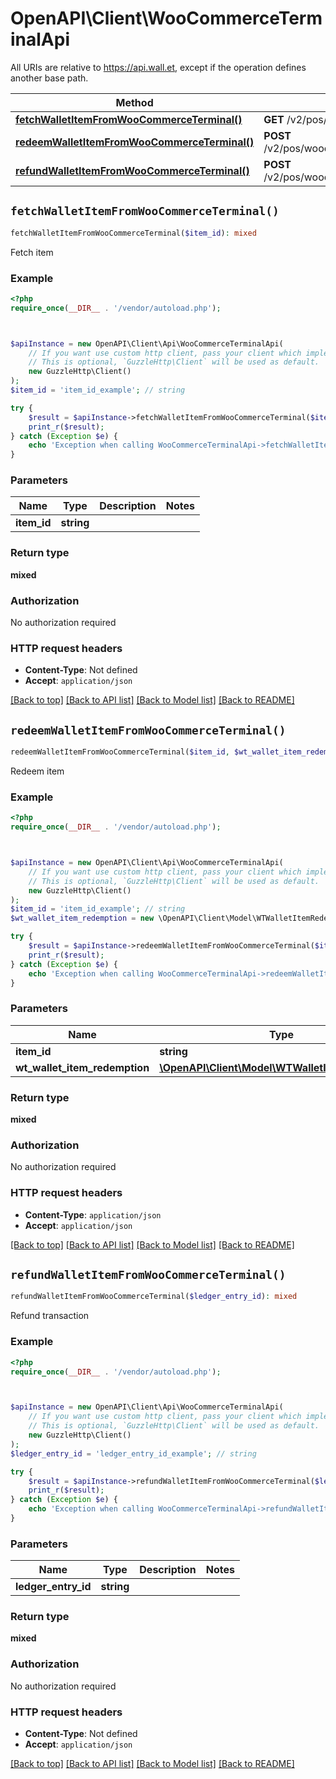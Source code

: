 # OpenAPI\Client\WooCommerceTerminalApi

All URIs are relative to https://api.wall.et, except if the operation defines another base path.

| Method | HTTP request | Description |
| ------------- | ------------- | ------------- |
| [**fetchWalletItemFromWooCommerceTerminal()**](WooCommerceTerminalApi.md#fetchWalletItemFromWooCommerceTerminal) | **GET** /v2/pos/woocommerce/item/{itemID} | Fetch item |
| [**redeemWalletItemFromWooCommerceTerminal()**](WooCommerceTerminalApi.md#redeemWalletItemFromWooCommerceTerminal) | **POST** /v2/pos/woocommerce/item/redeem/{itemID} | Redeem item |
| [**refundWalletItemFromWooCommerceTerminal()**](WooCommerceTerminalApi.md#refundWalletItemFromWooCommerceTerminal) | **POST** /v2/pos/woocommerce/item/refund/{ledgerEntryID} | Refund transaction |


## `fetchWalletItemFromWooCommerceTerminal()`

```php
fetchWalletItemFromWooCommerceTerminal($item_id): mixed
```

Fetch item

### Example

```php
<?php
require_once(__DIR__ . '/vendor/autoload.php');



$apiInstance = new OpenAPI\Client\Api\WooCommerceTerminalApi(
    // If you want use custom http client, pass your client which implements `GuzzleHttp\ClientInterface`.
    // This is optional, `GuzzleHttp\Client` will be used as default.
    new GuzzleHttp\Client()
);
$item_id = 'item_id_example'; // string

try {
    $result = $apiInstance->fetchWalletItemFromWooCommerceTerminal($item_id);
    print_r($result);
} catch (Exception $e) {
    echo 'Exception when calling WooCommerceTerminalApi->fetchWalletItemFromWooCommerceTerminal: ', $e->getMessage(), PHP_EOL;
}
```

### Parameters

| Name | Type | Description  | Notes |
| ------------- | ------------- | ------------- | ------------- |
| **item_id** | **string**|  | |

### Return type

**mixed**

### Authorization

No authorization required

### HTTP request headers

- **Content-Type**: Not defined
- **Accept**: `application/json`

[[Back to top]](#) [[Back to API list]](../../README.md#endpoints)
[[Back to Model list]](../../README.md#models)
[[Back to README]](../../README.md)

## `redeemWalletItemFromWooCommerceTerminal()`

```php
redeemWalletItemFromWooCommerceTerminal($item_id, $wt_wallet_item_redemption): mixed
```

Redeem item

### Example

```php
<?php
require_once(__DIR__ . '/vendor/autoload.php');



$apiInstance = new OpenAPI\Client\Api\WooCommerceTerminalApi(
    // If you want use custom http client, pass your client which implements `GuzzleHttp\ClientInterface`.
    // This is optional, `GuzzleHttp\Client` will be used as default.
    new GuzzleHttp\Client()
);
$item_id = 'item_id_example'; // string
$wt_wallet_item_redemption = new \OpenAPI\Client\Model\WTWalletItemRedemption(); // \OpenAPI\Client\Model\WTWalletItemRedemption

try {
    $result = $apiInstance->redeemWalletItemFromWooCommerceTerminal($item_id, $wt_wallet_item_redemption);
    print_r($result);
} catch (Exception $e) {
    echo 'Exception when calling WooCommerceTerminalApi->redeemWalletItemFromWooCommerceTerminal: ', $e->getMessage(), PHP_EOL;
}
```

### Parameters

| Name | Type | Description  | Notes |
| ------------- | ------------- | ------------- | ------------- |
| **item_id** | **string**|  | |
| **wt_wallet_item_redemption** | [**\OpenAPI\Client\Model\WTWalletItemRedemption**](../Model/WTWalletItemRedemption.md)|  | |

### Return type

**mixed**

### Authorization

No authorization required

### HTTP request headers

- **Content-Type**: `application/json`
- **Accept**: `application/json`

[[Back to top]](#) [[Back to API list]](../../README.md#endpoints)
[[Back to Model list]](../../README.md#models)
[[Back to README]](../../README.md)

## `refundWalletItemFromWooCommerceTerminal()`

```php
refundWalletItemFromWooCommerceTerminal($ledger_entry_id): mixed
```

Refund transaction

### Example

```php
<?php
require_once(__DIR__ . '/vendor/autoload.php');



$apiInstance = new OpenAPI\Client\Api\WooCommerceTerminalApi(
    // If you want use custom http client, pass your client which implements `GuzzleHttp\ClientInterface`.
    // This is optional, `GuzzleHttp\Client` will be used as default.
    new GuzzleHttp\Client()
);
$ledger_entry_id = 'ledger_entry_id_example'; // string

try {
    $result = $apiInstance->refundWalletItemFromWooCommerceTerminal($ledger_entry_id);
    print_r($result);
} catch (Exception $e) {
    echo 'Exception when calling WooCommerceTerminalApi->refundWalletItemFromWooCommerceTerminal: ', $e->getMessage(), PHP_EOL;
}
```

### Parameters

| Name | Type | Description  | Notes |
| ------------- | ------------- | ------------- | ------------- |
| **ledger_entry_id** | **string**|  | |

### Return type

**mixed**

### Authorization

No authorization required

### HTTP request headers

- **Content-Type**: Not defined
- **Accept**: `application/json`

[[Back to top]](#) [[Back to API list]](../../README.md#endpoints)
[[Back to Model list]](../../README.md#models)
[[Back to README]](../../README.md)
